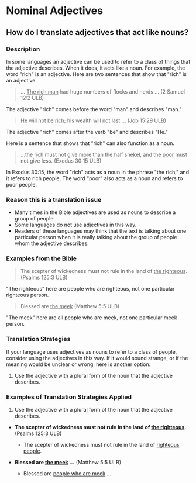 # Nominal Adjectives #

## How do I translate adjectives that act like nouns? ##



### Description

In some languages an adjective can be used to refer to a class of things that the adjective describes. When it does, it acts like a noun. For example, the word "rich" is an adjective. Here are two sentences that show that "rich" is an adjective.
> ... <u> The rich man</u> had huge numbers of flocks and herds ... (2 Samuel 12:2 ULB)

The adjective "rich" comes before the word "man" and describes "man."
><u>He will not be rich</u>; his wealth will not last ... (Job 15:29 ULB)

The adjective "rich" comes after the verb "be" and describes "He."

Here is a sentence that shows that "rich" can also function as a noun.

>…<u>the rich</u> must not give more than the half shekel, and <u>the poor</u> must not give less.  (Exodus 30:15 ULB)

In Exodus 30:15, the word "rich" acts as a noun in the phrase "the rich," and it refers to rich people. The word "poor" also acts as a noun and refers to poor people.

### Reason this is a translation issue

* Many times in the Bible adjectives are used as nouns to describe a group of people.
* Some languages do not use adjectives in this way.
* Readers of these languages may think that the text is talking about one particular person when it is really talking about the group of people whom the adjective describes.

### Examples from the Bible

>The scepter of wickedness must not rule in the land of <u>the righteous</u>.  (Psalms 125:3 ULB)

"The righteous" here are people who are righteous, not one particular righteous person.
>Blessed are <u>the meek</u> (Matthew 5:5 ULB)

"The meek" here are all people who are meek, not one particular meek person.

### Translation Strategies

If your language uses adjectives as nouns to refer to a class of people, consider using the adjectives in this way. If it would sound strange, or if the meaning would be unclear or wrong, here is another option:

1. Use the adjective with a plural form of the noun that the adjective describes.

### Examples of Translation Strategies Applied

1. Use the adjective with a plural form of the noun that the adjective describes.

  * **The scepter of wickedness must not rule in the land of <u>the righteous</u>.**  (Psalms 125:3 ULB)
      * The scepter of wickedness must not rule in the land of <u>righteous people</u>.

  * **Blessed are <u>the meek</u> ...** (Matthew 5:5 ULB)
      * Blessed are <u>people who are meek</u> ...

